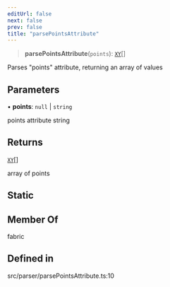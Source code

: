 ```yaml
---
editUrl: false
next: false
prev: false
title: "parsePointsAttribute"
---
```


> **parsePointsAttribute**(`points`): [`XY`](/api/interfaces/xy/)[]

Parses "points" attribute, returning an array of values

## Parameters

• **points**: `null` \| `string`

points attribute string

## Returns

[`XY`](/api/interfaces/xy/)[]

array of points

## Static

## Member Of

fabric

## Defined in

src/parser/parsePointsAttribute.ts:10
